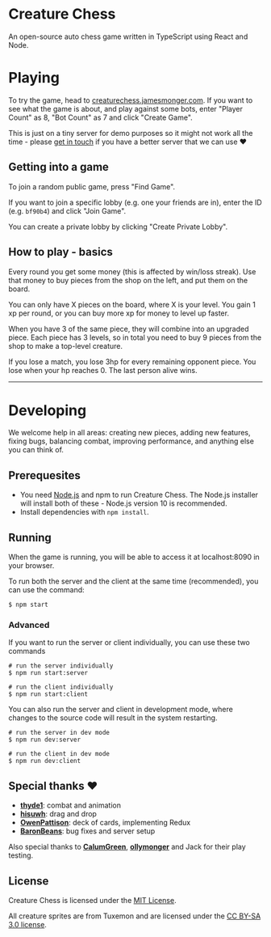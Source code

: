 # Creature Chess

An open-source auto chess game written in TypeScript using React and Node.

# Playing

To try the game, head to [creaturechess.jamesmonger.com](http://creaturechess.jamesmonger.com). If you want to see what the game is about, and play against some bots, enter "Player Count" as 8, "Bot Count" as 7 and click "Create Game".

This is just on a tiny server for demo purposes so it might not work all the time - please [get in touch](mailto:jameskmonger@hotmail.co.uk) if you have a better server that we can use :heart:

## Getting into a game

To join a random public game, press "Find Game".

If you want to join a specific lobby (e.g. one your friends are in), enter the ID (e.g. `bf90b4`) and click "Join Game".

You can create a private lobby by clicking "Create Private Lobby".

## How to play - basics

Every round you get some money (this is affected by win/loss streak). Use that money to buy pieces from the shop on the left, and put them on the board.

You can only have X pieces on the board, where X is your level. You gain 1 xp per round, or you can buy more xp for money to level up faster.

When you have 3 of the same piece, they will combine into an upgraded piece. Each piece has 3 levels, so in total you need to buy 9 pieces from the shop to make a top-level creature.

If you lose a match, you lose 3hp for every remaining opponent piece. You lose when your hp reaches 0. The last person alive wins.

---

# Developing

We welcome help in all areas: creating new pieces, adding new features, fixing bugs, balancing combat, improving performance, and anything else you can think of.

## Prerequesites

- You need [Node.js](https://nodejs.org/en/) and npm to run Creature Chess. The Node.js installer will install both of these - Node.js version 10 is recommended.
- Install dependencies with `npm install`.

## Running

When the game is running, you will be able to access it at localhost:8090 in your browser.

To run both the server and the client at the same time (recommended), you can use the command:

```shell
$ npm start
```

### Advanced

If you want to run the server or client individually, you can use these two commands

```shell
# run the server individually
$ npm run start:server

# run the client individually
$ npm run start:client
```

You can also run the server and client in development mode, where changes to the source code will result in the system restarting.

```shell
# run the server in dev mode
$ npm run dev:server

# run the client in dev mode
$ npm run dev:client
```

## Special thanks :heart:

- **[thyde1](https://github.com/thyde1)**: combat and animation
- **[hisuwh](https://github.com/hisuwh)**: drag and drop
- **[OwenPattison](https://github.com/OwenPattison)**: deck of cards, implementing Redux
- **[BaronBeans](https://github.com/BaronBeans)**: bug fixes and server setup

Also special thanks to **[CalumGreen](https://github.com/CalumGreen)**, **[ollymonger](https://github.com/ollymonger)** and Jack for their play testing.

## License

Creature Chess is licensed under the [MIT License](LICENSE).

All creature sprites are from Tuxemon and are licensed under the [CC BY-SA 3.0 license](https://creativecommons.org/licenses/by-sa/3.0/).
